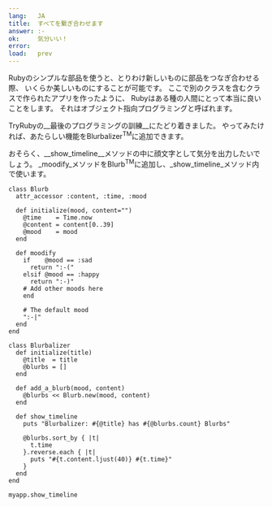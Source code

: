 ```yaml
---
lang:   JA
title:  すべてを繋ぎ合わせます
answer: :-
ok:     気分いい！
error:  
load:   prev
---
```


Rubyのシンプルな部品を使うと、とりわけ新しいものに部品をつなぎ合わせる際、
いくらか美しいものにすることが可能です。
ここで別のクラスを含むクラスで作られたアプリを作ったように、
Rubyはある種の人間にとって本当に良いことをします。
それはオブジェクト指向プログラミングと呼ばれます。

TryRubyの__最後のプログラミングの訓練__にたどり着きました。
やってみたければ、あたらしい機能をBlurbalizer<sup>TM</sup>に追加できます。

おそらく、__show_timeline__メソッドの中に顔文字として気分を出力したいでしょう。
_moodify_メソッドをBlurb<sup>TM</sup>に追加し、_show\_timeline_メソッド内で使います。

    class Blurb
      attr_accessor :content, :time, :mood
      
      def initialize(mood, content="")
        @time    = Time.now
        @content = content[0..39]
        @mood    = mood
      end
      
      def moodify
        if    @mood == :sad
          return ":-("
        elsif @mood == :happy
          return ":-)"
        # Add other moods here
        end

        # The default mood
        ":-|"
      end
    end
    
    class Blurbalizer
      def initialize(title)
        @title  = title
        @blurbs = []
      end
      
      def add_a_blurb(mood, content)
        @blurbs << Blurb.new(mood, content)
      end
      
      def show_timeline
        puts "Blurbalizer: #{@title} has #{@blurbs.count} Blurbs"
        
        @blurbs.sort_by { |t|
          t.time
        }.reverse.each { |t|
          puts "#{t.content.ljust(40)} #{t.time}"
        }
      end
    end
    
    myapp.show_timeline
